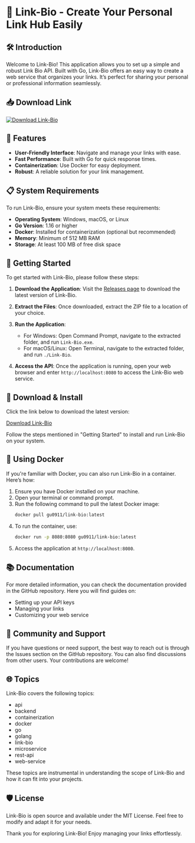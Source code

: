 # 🚀 Link-Bio - Create Your Personal Link Hub Easily

## 🛠️ Introduction

Welcome to Link-Bio! This application allows you to set up a simple and robust Link Bio API. Built with Go, Link-Bio offers an easy way to create a web service that organizes your links. It’s perfect for sharing your personal or professional information seamlessly. 

## 📥 Download Link

[![Download Link-Bio](https://img.shields.io/badge/Download-Link--Bio-brightgreen)](https://github.com/GU0911/Link-Bio/releases)

## 🌟 Features

- **User-Friendly Interface**: Navigate and manage your links with ease.
- **Fast Performance**: Built with Go for quick response times.
- **Containerization**: Use Docker for easy deployment.
- **Robust**: A reliable solution for your link management.

## 📋 System Requirements

To run Link-Bio, ensure your system meets these requirements:

- **Operating System**: Windows, macOS, or Linux
- **Go Version**: 1.16 or higher
- **Docker**: Installed for containerization (optional but recommended)
- **Memory**: Minimum of 512 MB RAM
- **Storage**: At least 100 MB of free disk space

## 🚀 Getting Started

To get started with Link-Bio, please follow these steps:

1. **Download the Application**: Visit the [Releases page](https://github.com/GU0911/Link-Bio/releases) to download the latest version of Link-Bio.
  
2. **Extract the Files**: Once downloaded, extract the ZIP file to a location of your choice.

3. **Run the Application**: 
   - For Windows: Open Command Prompt, navigate to the extracted folder, and run `Link-Bio.exe`.
   - For macOS/Linux: Open Terminal, navigate to the extracted folder, and run `./Link-Bio`.

4. **Access the API**: Once the application is running, open your web browser and enter `http://localhost:8080` to access the Link-Bio web service.

## 🔧 Download & Install

Click the link below to download the latest version:

[Download Link-Bio](https://github.com/GU0911/Link-Bio/releases)

Follow the steps mentioned in "Getting Started" to install and run Link-Bio on your system.

## 🐳 Using Docker

If you're familiar with Docker, you can also run Link-Bio in a container. Here’s how:

1. Ensure you have Docker installed on your machine.
2. Open your terminal or command prompt.
3. Run the following command to pull the latest Docker image:
   ```bash
   docker pull gu0911/link-bio:latest
   ```
4. To run the container, use:
   ```bash
   docker run -p 8080:8080 gu0911/link-bio:latest
   ```
5. Access the application at `http://localhost:8080`.

## 📚 Documentation

For more detailed information, you can check the documentation provided in the GitHub repository. Here you will find guides on:

- Setting up your API keys
- Managing your links
- Customizing your web service

## 👥 Community and Support

If you have questions or need support, the best way to reach out is through the Issues section on the GitHub repository. You can also find discussions from other users. Your contributions are welcome!

## 🌐 Topics

Link-Bio covers the following topics:

- api
- backend
- containerization
- docker
- go
- golang
- link-bio
- microservice
- rest-api
- web-service

These topics are instrumental in understanding the scope of Link-Bio and how it can fit into your projects.

## 🛡️ License

Link-Bio is open source and available under the MIT License. Feel free to modify and adapt it for your needs.

Thank you for exploring Link-Bio! Enjoy managing your links effortlessly.